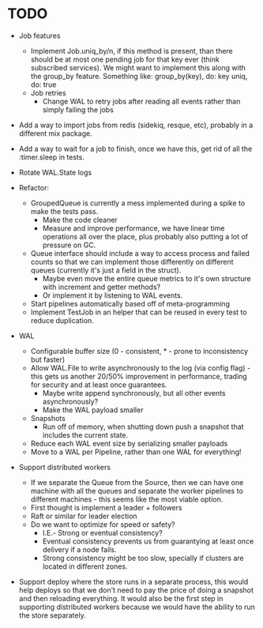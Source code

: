 # TODO

- Job features
  - Implement Job.uniq_by/n, if this method is present, than there should be at
    most one pending job for that key ever (think subscribed services).
    We might want to implement this along with the group_by feature.
    Something like:
      group_by(key), do: key
      uniq, do: true
  - Job retries
    - Change WAL to retry jobs after reading all events rather than simply
        failing the jobs

- Add a way to import jobs from redis (sidekiq, resque, etc), probably in a
  different mix package.

- Add a way to wait for a job to finish, once we have this, get rid of all the 
:timer.sleep in tests.

- Rotate WAL.State logs

- Refactor:
  - GroupedQueue is currently a mess implemented during a spike to make the
    tests pass.
    - Make the code cleaner
    - Measure and improve performance, we have linear time operations all over
      the place, plus probably also putting a lot of pressure on GC.
  - Queue interface should include a way to access process and failed counts so
    that we can implement those differently on different queues (currently it's
    just a field in the struct).
    - Maybe even move the entire queue metrics to it's own structure with
      increment and getter methods?
    - Or implement it by listening to WAL events.
  - Start pipelines automatically based off of meta-programming
  - Implement TestJob in an helper that can be reused in every test to reduce
      duplication.

- WAL
  - Configurable buffer size (0 - consistent, * - prone to inconsistency but
    faster)
  - Allow WAL.File to write asynchronously to the log (via config flag) - this
    gets us another 20/50% improvement in performance, trading for security and
    at least once guarantees.
    - Maybe write append synchronously, but all other events asynchronously?
    - Make the WAL payload smaller
  - Snapshots
    - Run off of memory, when shutting down push a snapshot that includes the
        current state.
  - Reduce each WAL event size by serializing smaller payloads
  - Move to a WAL per Pipeline, rather than one WAL for everything!

- Support distributed workers
  - If we separate the Queue from the Source, then we can have one machine with
    all the queues and separate the worker pipelines to different machines -
    this seems like the most viable option.
  - First thought is implement a leader + followers
  - Raft or similar for leader election
  - Do we want to optimize for speed or safety?
    - I.E.- Strong or eventual consistency?
    - Eventual consistency prevents us from guarantying at least once delivery
      if a node fails.
    - Strong consistency might be too slow, specially if clusters are located in
      different zones.

- Support deploy where the store runs in a separate process, this would help
    deploys so that we don't need to pay the price of doing a snapshot and then
    reloading everything. It would also be the first step in supporting
    distributed workers because we would have the ability to run the store
    separately.
